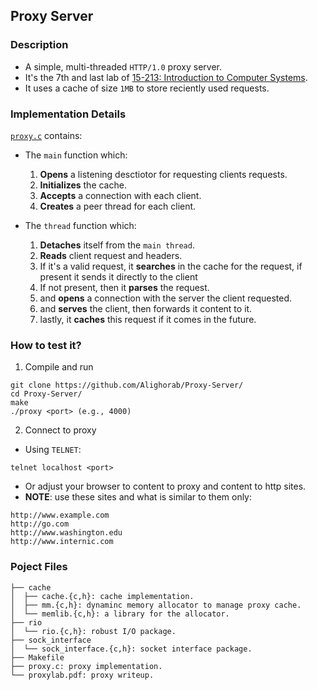 ## Proxy Server

### Description
- A simple, multi-threaded `HTTP/1.0` proxy server.
- It's the 7th and last lab of [15-213: Introduction to Computer Systems](https://www.cs.cmu.edu/afs/cs.cmu.edu/academic/class/15213-f15/www/index.html).
- It uses a cache of size `1MB` to store reciently used requests.

### Implementation Details
[`proxy.c`](./proxy.c) contains:
- The `main` function which:
    1. **Opens** a listening desctiotor for requesting clients requests.
    2. **Initializes** the cache.
    3. **Accepts** a connection with each client.
    4. **Creates** a peer thread for each client.

- The `thread` function which:
    1. **Detaches** itself from the `main thread`.
    2. **Reads** client request and headers.
    3. If it's a valid request, it **searches** in the cache for the request, if present it sends it directly to the client
    4. If not present, then it **parses** the request.
    5. and **opens** a connection with the server the client requested.
    6. and **serves** the client, then forwards it content to it.
    7. lastly, it **caches** this request if it comes in the future.

### How to test it?

1. Compile and run
````
git clone https://github.com/Alighorab/Proxy-Server/
cd Proxy-Server/
make
./proxy <port> (e.g., 4000)
````

2. Connect to proxy
- Using `TELNET`:
````
telnet localhost <port>
````
- Or adjust your browser to content to proxy and content to http sites.
- **NOTE**: use these sites and what is similar to them only:
````
http://www.example.com
http://go.com
http://www.washington.edu
http://www.internic.com
`````

### Poject Files
````
├── cache
│  ├── cache.{c,h}: cache implementation.
│  ├── mm.{c,h}: dynaminc memory allocator to manage proxy cache.
│  └── memlib.{c,h}: a library for the allocator.
├── rio
│  └── rio.{c,h}: robust I/O package.
├── sock_interface
│  └── sock_interface.{c,h}: socket interface package.
├── Makefile
├── proxy.c: proxy implementation.
└── proxylab.pdf: proxy writeup.
